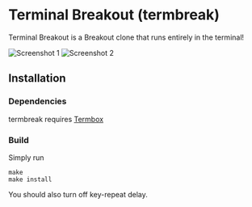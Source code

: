 # Terminal Breakout (termbreak)

Terminal Breakout is a Breakout clone that runs entirely in the terminal!


![Screenshot 1](https://raw.githubusercontent.com/ElliotLockerman/termbreak/master/img/img1.png)
![Screenshot 2](https://raw.githubusercontent.com/ElliotLockerman/termbreak/master/img/img2.png)


## Installation

### Dependencies

termbreak requires [Termbox](https://github.com/nsf/termbox)

### Build

Simply run

	make
	make install

You should also turn off key-repeat delay.
